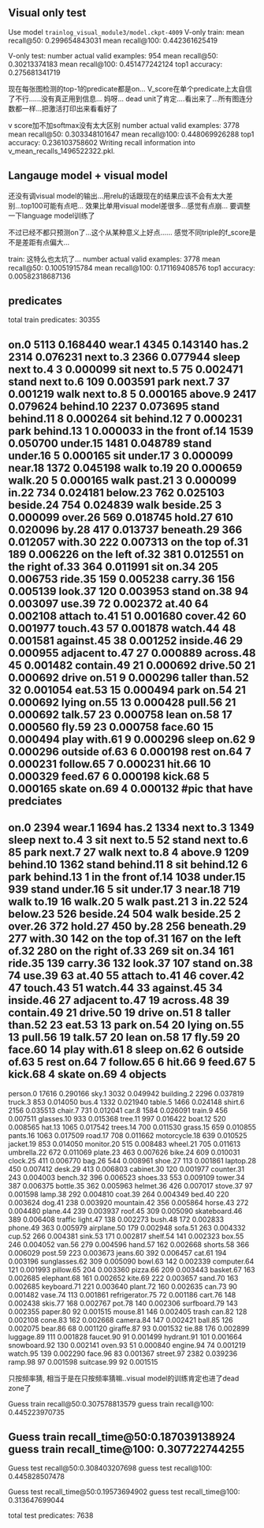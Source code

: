 Visual only test
-------
Use model `trainlog_visual_module3/model.ckpt-4009`
V-only train:
mean recall@50: 0.299654843031
mean recall@100: 0.442361625419

V-only test:
number actual valid examples: 954
mean recall@50: 0.30213374183
mean recall@100: 0.451477242124
top1 accuracy: 0.275681341719

现在每张图检测的top-1的predicate都是on...
V_score在单个predicate上太自信了不行......没有真正用到信息...
妈呀... dead unit了肯定....看出来了...所有图连分数都一样...把激活打印出来看看好了

v score加不加softmax没有太大区别
number actual valid examples: 3778
mean recall@50: 0.303348101647
mean recall@100: 0.448069926288
top1 accuracy: 0.236103758602
Writing recall information into v_mean_recalls_1496522322.pkl.

Langauge model + visual model
-------------
还没有调visual model的输出...用relu的话跟现在的结果应该不会有太大差别...top100可能有点吧...
效果比单用visual model差很多...感觉有点崩... 要调整一下language model训练了

不过已经不都只预测on了...这个从某种意义上好点......
感觉不同triple的f_score是不是差距有点偏大...

train: 这特么也太坑了...
number actual valid examples: 3778
mean recall@50: 0.10051915784
mean recall@100: 0.171169408576
top1 accuracy: 0.00582318687136


predicates
-------
total train predicates:  30355

on.0                 5113     0.168440
wear.1               4345     0.143140
has.2                2314     0.076231
next to.3            2366     0.077944
sleep next to.4      3        0.000099
sit next to.5        75       0.002471
stand next to.6      109      0.003591
park next.7          37       0.001219
walk next to.8       5        0.000165
above.9              2417     0.079624
behind.10            2237     0.073695
stand behind.11      8        0.000264
sit behind.12        7        0.000231
park behind.13       1        0.000033
in the front of.14   1539     0.050700
under.15             1481     0.048789
stand under.16       5        0.000165
sit under.17         3        0.000099
near.18              1372     0.045198
walk to.19           20       0.000659
walk.20              5        0.000165
walk past.21         3        0.000099
in.22                734      0.024181
below.23             762      0.025103
beside.24            754      0.024839
walk beside.25       3        0.000099
over.26              569      0.018745
hold.27              610      0.020096
by.28                417      0.013737
beneath.29           366      0.012057
with.30              222      0.007313
on the top of.31     189      0.006226
on the left of.32    381      0.012551
on the right of.33   364      0.011991
sit on.34            205      0.006753
ride.35              159      0.005238
carry.36             156      0.005139
look.37              120      0.003953
stand on.38          94       0.003097
use.39               72       0.002372
at.40                64       0.002108
attach to.41         51       0.001680
cover.42             60       0.001977
touch.43             57       0.001878
watch.44             48       0.001581
against.45           38       0.001252
inside.46            29       0.000955
adjacent to.47       27       0.000889
across.48            45       0.001482
contain.49           21       0.000692
drive.50             21       0.000692
drive on.51          9        0.000296
taller than.52       32       0.001054
eat.53               15       0.000494
park on.54           21       0.000692
lying on.55          13       0.000428
pull.56              21       0.000692
talk.57              23       0.000758
lean on.58           17       0.000560
fly.59               23       0.000758
face.60              15       0.000494
play with.61         9        0.000296
sleep on.62          9        0.000296
outside of.63        6        0.000198
rest on.64           7        0.000231
follow.65            7        0.000231
hit.66               10       0.000329
feed.67              6        0.000198
kick.68              5        0.000165
skate on.69          4        0.000132
#pic that have predciates
-----------
on.0                 2394
wear.1               1694
has.2                1334
next to.3            1349
sleep next to.4      3
sit next to.5        52
stand next to.6      85
park next.7          27
walk next to.8       4
above.9              1209
behind.10            1362
stand behind.11      8
sit behind.12        6
park behind.13       1
in the front of.14   1038
under.15             939
stand under.16       5
sit under.17         3
near.18              719
walk to.19           16
walk.20              5
walk past.21         3
in.22                524
below.23             526
beside.24            504
walk beside.25       2
over.26              372
hold.27              450
by.28                256
beneath.29           277
with.30              142
on the top of.31     167
on the left of.32    280
on the right of.33   269
sit on.34            161
ride.35              139
carry.36             132
look.37              107
stand on.38          74
use.39               63
at.40                55
attach to.41         46
cover.42             47
touch.43             51
watch.44             33
against.45           34
inside.46            27
adjacent to.47       19
across.48            39
contain.49           21
drive.50             19
drive on.51          8
taller than.52       23
eat.53               13
park on.54           20
lying on.55          13
pull.56              19
talk.57              20
lean on.58           17
fly.59               20
face.60              14
play with.61         8
sleep on.62          6
outside of.63        5
rest on.64           7
follow.65            6
hit.66               9
feed.67              5
kick.68              4
skate on.69          4
objects
-------
person.0             17616    0.290166
sky.1                3032     0.049942
building.2           2296     0.037819
truck.3              853      0.014050
bus.4                1332     0.021940
table.5              1466     0.024148
shirt.6              2156     0.035513
chair.7              731      0.012041
car.8                1584     0.026091
train.9              456      0.007511
glasses.10           933      0.015368
tree.11              997      0.016422
boat.12              520      0.008565
hat.13               1065     0.017542
trees.14             700      0.011530
grass.15             659      0.010855
pants.16             1063     0.017509
road.17              708      0.011662
motorcycle.18        639      0.010525
jacket.19            853      0.014050
monitor.20           515      0.008483
wheel.21             705      0.011613
umbrella.22          672      0.011069
plate.23             463      0.007626
bike.24              609      0.010031
clock.25             411      0.006770
bag.26               544      0.008961
shoe.27              113      0.001861
laptop.28            450      0.007412
desk.29              413      0.006803
cabinet.30           120      0.001977
counter.31           243      0.004003
bench.32             396      0.006523
shoes.33             553      0.009109
tower.34             387      0.006375
bottle.35            362      0.005963
helmet.36            426      0.007017
stove.37             97       0.001598
lamp.38              292      0.004810
coat.39              264      0.004349
bed.40               220      0.003624
dog.41               238      0.003920
mountain.42          356      0.005864
horse.43             272      0.004480
plane.44             239      0.003937
roof.45              309      0.005090
skateboard.46        389      0.006408
traffic light.47     138      0.002273
bush.48              172      0.002833
phone.49             363      0.005979
airplane.50          179      0.002948
sofa.51              263      0.004332
cup.52               266      0.004381
sink.53              171      0.002817
shelf.54             141      0.002323
box.55               246      0.004052
van.56               279      0.004596
hand.57              162      0.002668
shorts.58            366      0.006029
post.59              223      0.003673
jeans.60             392      0.006457
cat.61               194      0.003196
sunglasses.62        309      0.005090
bowl.63              142      0.002339
computer.64          121      0.001993
pillow.65            204      0.003360
pizza.66             209      0.003443
basket.67            163      0.002685
elephant.68          161      0.002652
kite.69              222      0.003657
sand.70              163      0.002685
keyboard.71          221      0.003640
plant.72             160      0.002635
can.73               90       0.001482
vase.74              113      0.001861
refrigerator.75      72       0.001186
cart.76              148      0.002438
skis.77              168      0.002767
pot.78               140      0.002306
surfboard.79         143      0.002355
paper.80             92       0.001515
mouse.81             146      0.002405
trash can.82         128      0.002108
cone.83              162      0.002668
camera.84            147      0.002421
ball.85              126      0.002075
bear.86              68       0.001120
giraffe.87           93       0.001532
tie.88               176      0.002899
luggage.89           111      0.001828
faucet.90            91       0.001499
hydrant.91           101      0.001664
snowboard.92         130      0.002141
oven.93              51       0.000840
engine.94            74       0.001219
watch.95             139      0.002290
face.96              83       0.001367
street.97            2382     0.039236
ramp.98              97       0.001598
suitcase.99          92       0.001515


只按频率猜, 相当于是在只按频率猜嘛..visual model的训练肯定也进了dead zone了

Guess train recall@50:0.307578813579
guess train recall@100: 0.445223970735

Guess train recall_time@50:0.187039138924
guess train recall_time@100: 0.307722744255
----

Guess test recall@50:0.308403207698
guess test recall@100: 0.445828507478

Guess test recall_time@50:0.19573694902
guess test recall_time@100: 0.313647699044

total test predicates:  7638
